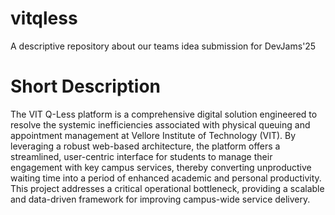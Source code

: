 # vitqless
A descriptive repository about our teams idea submission for DevJams'25
# Short Description
The VIT Q-Less platform is a comprehensive digital solution engineered to resolve the systemic inefficiencies associated with physical queuing and appointment management at Vellore Institute of Technology (VIT). By leveraging a robust web-based architecture, the platform offers a streamlined, user-centric interface for students to manage their engagement with key campus services, thereby converting unproductive waiting time into a period of enhanced academic and personal productivity. This project addresses a critical operational bottleneck, providing a scalable and data-driven framework for improving campus-wide service delivery.
